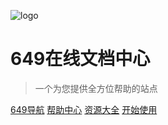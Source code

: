 <!-- _coverpage.md -->
![logo](https://qiniu.649w.cc/PicGo/649logo_4_%E5%8A%A0%E7%B2%97_256x256.ico)

# 649在线文档中心 

> 一个为您提供全方位帮助的站点

[649导航](https://649w.cc/)
[帮助中心](/help/)
[资源大全](/projects/index)
[开始使用](README.md)